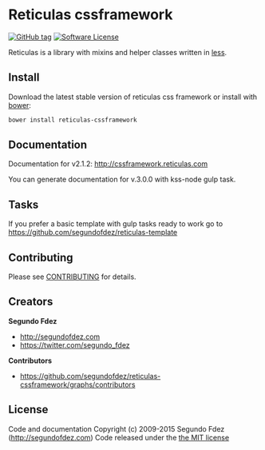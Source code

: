 # Reticulas cssframework

[![GitHub tag](https://img.shields.io/github/tag/segundofdez/reticulas-cssframework.svg?style=flat-square)](https://github.com/segundofdez/reticulas-cssframework/tags)
[![Software License](https://img.shields.io/badge/license-MIT-brightgreen.svg?style=flat-square)](LICENSE.md)

Reticulas is a library with mixins and helper classes written in [less][1].


## Install

Download the latest stable version of reticulas css framework or install with [bower][2]:
```bash
bower install reticulas-cssframework
```

## Documentation

Documentation for v2.1.2: http://cssframework.reticulas.com

You can generate documentation for v.3.0.0 with kss-node gulp task.


## Tasks
If you prefer a basic template with gulp tasks ready to work go to https://github.com/segundofdez/reticulas-template

## Contributing

Please see [CONTRIBUTING](https://github.com/segundofdez/reticulas-cssframework/blob/dev/CONTRIBUTING.md) for details.


## Creators

**Segundo Fdez**

- <http://segundofdez.com>
- <https://twitter.com/segundo_fdez>

**Contributors**
- <https://github.com/segundofdez/reticulas-cssframework/graphs/contributors>


## License
Code and documentation Copyright (c) 2009-2015 Segundo Fdez (http://segundofdez.com) Code released under the [the MIT license](https://github.com/segundofdez/reticulas-cssframework/blob/dev/LICENSE.md)

[0]:http://leafo.net/lessphp/
[1]:http://lesscss.org/
[2]:http://bower.io/
[3]:http://sass-lang.com/

